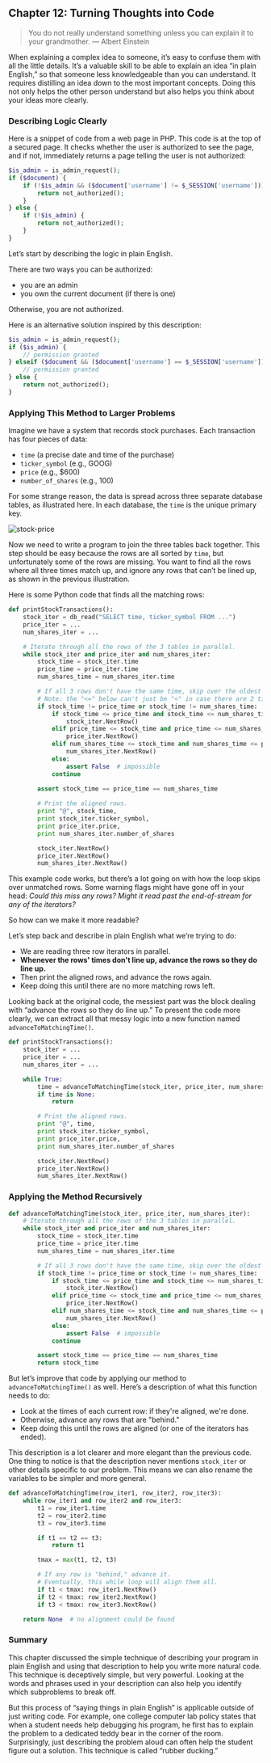 ## Chapter 12: Turning Thoughts into Code

> You do not really understand something unless you can explain it to your grandmother. — Albert Einstein

When explaining a complex idea to someone, it’s easy to confuse them with all the little details. It’s a valuable skill to be able to explain an idea “in plain English,” so that someone less knowledgeable than you can understand. It requires distilling an idea down to the most important concepts. Doing this not only helps the other person understand but also helps you think about your ideas more clearly.

### Describing Logic Clearly

Here is a snippet of code from a web page in PHP. This code is at the top of a secured page. It checks whether the user is authorized to see the page, and if not, immediately returns a page telling the user is not authorized:

```php
$is_admin = is_admin_request();
if ($document) {
    if (!$is_admin && ($document['username'] != $_SESSION['username'])) {
        return not_authorized();
    }
} else {
    if (!$is_admin) {
        return not_authorized();
    }
}
```

Let’s start by describing the logic in plain English.

There are two ways you can be authorized:

- you are an admin
- you own the current document (if there is one)

Otherwise, you are not authorized.

Here is an alternative solution inspired by this description:

```php
$is_admin = is_admin_request();
if ($is_admin) {
	// permission granted
} elseif ($document && ($document['username'] == $_SESSION['username'])) {
	// permission granted
} else {
	return not_authorized();
}
```

### Applying This Method to Larger Problems

Imagine we have a system that records stock purchases. Each transaction has four pieces of data:

- `time` (a precise date and time of the purchase)
- `ticker_symbol` (e.g., GOOG)
- `price` (e.g., $600)
- `number_of_shares` (e.g., 100)

For some strange reason, the data is spread across three separate database tables, as illustrated here. In each database, the `time` is the unique primary key.

![stock-price](https://i.ibb.co/37qkgJh/Untitled.png)

Now we need to write a program to join the three tables back together. This step should be easy because the rows are all sorted by `time`, but unfortunately some of the rows are missing. You want to find all the rows where all three times match up, and ignore any rows that can’t be lined up, as shown in the previous illustration.

Here is some Python code that finds all the matching rows:

```py
def printStockTransactions():
    stock_iter = db_read("SELECT time, ticker_symbol FROM ...")
    price_iter = ...
    num_shares_iter = ...

    # Iterate through all the rows of the 3 tables in parallel.
    while stock_iter and price_iter and num_shares_iter:
        stock_time = stock_iter.time
        price_time = price_iter.time
        num_shares_time = num_shares_iter.time

        # If all 3 rows don't have the same time, skip over the oldest row
        # Note: the "<=" below can't just be "<" in case there are 2 tied-oldest.
        if stock_time != price_time or stock_time != num_shares_time:
            if stock_time <= price_time and stock_time <= num_shares_time:
                stock_iter.NextRow()
            elif price_time <= stock_time and price_time <= num_shares_time:
                price_iter.NextRow()
            elif num_shares_time <= stock_time and num_shares_time <= price_time:
                num_shares_iter.NextRow()
            else:
                assert False  # impossible
            continue

        assert stock_time == price_time == num_shares_time
        
        # Print the aligned rows.
        print "@", stock_time,
        print stock_iter.ticker_symbol,
        print price_iter.price,
        print num_shares_iter.number_of_shares

        stock_iter.NextRow()
        price_iter.NextRow()
        num_shares_iter.NextRow()
```

This example code works, but there’s a lot going on with how the loop skips over unmatched rows. Some warning flags might have gone off in your head: *Could this miss any rows? Might it read past the end-of-stream for any of the iterators?*

So how can we make it more readable?

Let’s step back and describe in plain English what we’re trying to do:

- We are reading three row iterators in parallel.
- **Whenever the rows' times don't line up, advance the rows so they do line up.**
- Then print the aligned rows, and advance the rows again.
- Keep doing this until there are no more matching rows left.

Looking back at the original code, the messiest part was the block dealing with “advance the rows so they do line up.” To present the code more clearly, we can extract all that messy logic into a new function named `advanceToMatchingTime()`.

```py
def printStockTransactions():
    stock_iter = ...
    price_iter = ...
    num_shares_iter = ...

    while True:
        time = advanceToMatchingTime(stock_iter, price_iter, num_shares_iter)
        if time is None:
            return

        # Print the aligned rows.
        print "@", time,
        print stock_iter.ticker_symbol,
        print price_iter.price,
        print num_shares_iter.number_of_shares

        stock_iter.NextRow()
        price_iter.NextRow()
        num_shares_iter.NextRow()
```

### Applying the Method Recursively

```py
def advanceToMatchingTime(stock_iter, price_iter, num_shares_iter):
    # Iterate through all the rows of the 3 tables in parallel.
    while stock_iter and price_iter and num_shares_iter:
        stock_time = stock_iter.time
        price_time = price_iter.time
        num_shares_time = num_shares_iter.time

        # If all 3 rows don't have the same time, skip over the oldest row
        if stock_time != price_time or stock_time != num_shares_time:
            if stock_time <= price_time and stock_time <= num_shares_time:
                stock_iter.NextRow()
            elif price_time <= stock_time and price_time <= num_shares_time:
                price_iter.NextRow()
            elif num_shares_time <= stock_time and num_shares_time <= price_time:
                num_shares_iter.NextRow()
            else:
                assert False  # impossible
            continue

        assert stock_time == price_time == num_shares_time
        return stock_time
```

But let’s improve that code by applying our method to `advanceToMatchingTime()` as well. Here’s a description of what this function needs to do:

- Look at the times of each current row: if they're aligned, we're done.
- Otherwise, advance any rows that are "behind."
- Keep doing this until the rows are aligned (or one of the iterators has ended).

This description is a lot clearer and more elegant than the previous code. One thing to notice is that the description never mentions `stock_iter` or other details specific to our problem. This means we can also rename the variables to be simpler and more general. 

```py
def advanceToMatchingTime(row_iter1, row_iter2, row_iter3):
    while row_iter1 and row_iter2 and row_iter3:    
        t1 = row_iter1.time
        t2 = row_iter2.time
        t3 = row_iter3.time

        if t1 == t2 == t3:
            return t1

        tmax = max(t1, t2, t3)

        # If any row is "behind," advance it.
        # Eventually, this while loop will align them all.
        if t1 < tmax: row_iter1.NextRow()
        if t2 < tmax: row_iter2.NextRow()
        if t3 < tmax: row_iter3.NextRow()

    return None  # no alignment could be found
```

### Summary

This chapter discussed the simple technique of describing your program in plain English and using that description to help you write more natural code. This technique is deceptively simple, but very powerful. Looking at the words and phrases used in your description can also help you identify which subproblems to break off.

But this process of “saying things in plain English” is applicable outside of just writing code. For example, one college computer lab policy states that when a student needs help debugging his program, he first has to explain the problem to a dedicated teddy bear in the corner of the room. Surprisingly, just describing the problem aloud can often help the student figure out a solution. This technique is called “rubber ducking.”